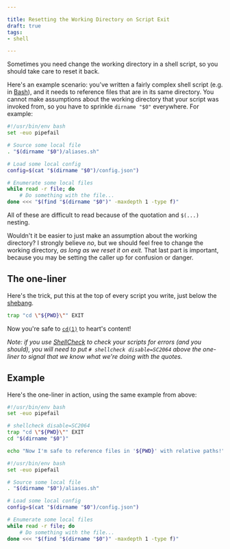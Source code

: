 ```yaml
---

title: Resetting the Working Directory on Script Exit
draft: true
tags:
- shell

---
```


Sometimes you need change the working directory in a shell script, so you should take care to reset it back.

Here's an example scenario: you've written a fairly complex shell script (e.g. in [Bash](https://www.gnu.org/software/bash/)), and it needs to reference files that are in its same directory. You cannot make assumptions about the working directory that your script was invoked from, so you have to sprinkle `dirname "$0"` everywhere. For example:

```bash
#!/usr/bin/env bash
set -euo pipefail

# Source some local file
. "$(dirname "$0")/aliases.sh"

# Load some local config
config=$(cat "$(dirname "$0")/config.json")

# Enumerate some local files
while read -r file; do
	# Do something with the file...
done <<< "$(find "$(dirname "$0")" -maxdepth 1 -type f)"
```

All of these are difficult to read because of the quotation and `$(...)` nesting.

Wouldn't it be easier to just make an assumption about the working directory? I strongly believe _no_, but we should feel free to change the working directory, _as long as we reset it on exit._ That last part is important, because you may be setting the caller up for confusion or danger.

## The one-liner

Here's the trick, put this at the top of every script you write, just below the [shebang](https://en.wikipedia.org/wiki/Shebang_(Unix)).

```bash
trap "cd \"${PWD}\"" EXIT
```

Now you're safe to [`cd(1)`](https://linux.die.net/man/1/cd) to heart's content!

_Note: if you use [ShellCheck](https://github.com/koalaman/shellcheck) to check your scripts for errors (and you should), you will need to put `# shellcheck disable=SC2064` above the one-liner to signal that we know what we're doing with the quotes._

## Example

Here's the one-liner in action, using the same example from above:

```bash
#!/usr/bin/env bash
set -euo pipefail

# shellcheck disable=SC2064
trap "cd \"${PWD}\"" EXIT
cd "$(dirname "$0")"

echo "Now I'm safe to reference files in '${PWD}' with relative paths!"
```

```bash
#!/usr/bin/env bash
set -euo pipefail

# Source some local file
. "$(dirname "$0")/aliases.sh"

# Load some local config
config=$(cat "$(dirname "$0")/config.json")

# Enumerate some local files
while read -r file; do
	# Do something with the file...
done <<< "$(find "$(dirname "$0")" -maxdepth 1 -type f)"
```
<!--stackedit_data:
eyJoaXN0b3J5IjpbLTQwMjg5NzE1OCwyMDkwNDU5MDEzLC0zNT
czNzY4NzFdfQ==
-->